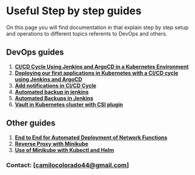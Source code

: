 # Useful Step by step guides

On this page you will find documentation in that explain step by step setup and operations to different topics referents to DevOps and others.

## DevOps guides

1. **[CI/CD Cycle Using Jenkins and ArgoCD in a Kubernetes Environment](https://github.com/juancamilocc/virtual_resources/wiki/configuration-cycle-cicd)**
2. **[Deploying our first applications in Kubernetes with a CI/CD cycle using Jenkins and ArgoCD](https://github.com/juancamilocc/virtual_resources/wiki/deploy-first-app-cicd-cycle)**
3. **[Add notifications in CI/CD Cycle](https://github.com/juancamilocc/virtual_resources/wiki/notifications-cicd-cycle)**
4. **[Automated backup in jenkins](https://github.com/juancamilocc/virtual_resources/wiki/backups-jenkins)**
5. **[Automated Backups in Jenkins](https://github.com/juancamilocc/virtual_resources/wiki/backups-jenkins)**
6. **[Vault in Kubernetes cluster with CSI plugin](https://github.com/juancamilocc/virtual_resources/wiki/vault-kubernetes-with-csi)**

## Other guides

1. **[End to End for Automated Deployment of Network Functions](https://github.com/juancamilocc/virtual_resources/wiki/end-to-end-network-func)**
2. **[Reverse Proxy with Minikube](https://github.com/juancamilocc/virtual_resources/wiki/reverse-proxy-minikube)**
3. **[Use of Minikube with Kubectl and Helm](https://github.com/juancamilocc/virtual_resources/wiki/use-minikube-kubectl-helm)**

### Contact: [camilocolorado44@gmail.com]
